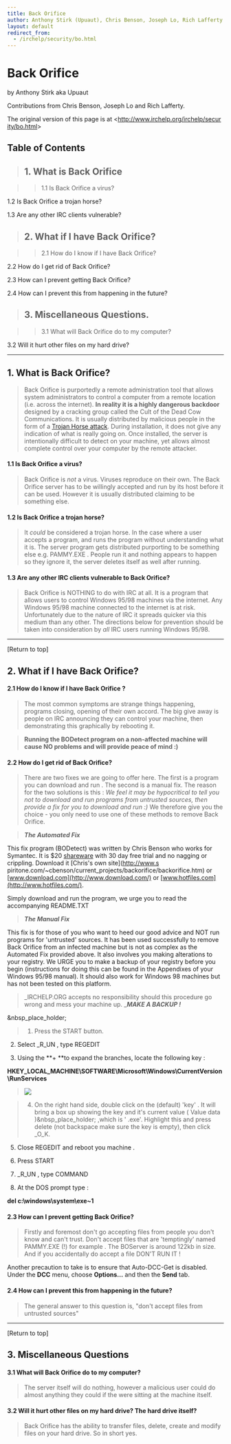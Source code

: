 ```yaml
---
title: Back Orifice
author: Anthony Stirk (Upuaut), Chris Benson, Joseph Lo, Rich Lafferty
layout: default
redirect_from:
  - /irchelp/security/bo.html
---
```

# Back Orifice

by Anthony Stirk aka Upuaut

Contributions from Chris Benson, Joseph Lo and Rich Lafferty.


The original version of this page is at <[http://www.irchelp.org/irchelp/secur
ity/bo.html](http://www.irchelp.org/irchelp/security/bo.html)>

## Table of Contents

> ## 1. What is Back Orifice

> > 1.1 Is Back Orifice a virus?

1.2 Is Back Orifice a trojan horse?

1.3 Are any other IRC clients vulnerable?

> ## 2. What if I have Back Orifice?

> > 2.1 How do I know if I have Back Orifice?

2.2 How do I get rid of Back Orifice?

2.3 How can I prevent getting Back Orifice?

2.4 How can I prevent this from happening in the future?

> ## 3. Miscellaneous Questions.

> > 3.1 What will Back Orifice do to my computer?

3.2 Will it hurt other files on my hard drive?

* * *

## 1. What is Back Orifice?

> Back Orifice is purportedly a remote administration tool that allows system
administrators to control a computer from a remote location (i.e. across the
internet). **In reality it is a highly dangerous backdoor** designed by a
cracking group called the Cult of the Dead Cow Communications. It is usually
distributed by malicious people in the form of a [Trojan Horse
attack](trojan.html). During installation, it does not give any indication of
what is really going on. Once installed, the server is intentionally difficult
to detect on your machine, yet allows almost complete control over your
computer by the remote attacker.

#### 1.1 Is Back Orifice a virus?

> Back Orifice is _not_ a virus. Viruses reproduce on their own. The Back
Orifice server has to be willingly accepted and run by its host before it can
be used. However it is usually distributed claiming to be something else.

#### 1.2 Is Back Orifice a trojan horse?

> It _could_ be considered a trojan horse. In the case where a user accepts a
program, and runs the program without understanding what it is. The server
program gets distributed purporting to be something else e.g. PAMMY.EXE .
People run it and nothing appears to happen so they ignore it, the server
deletes itself as well after running.

#### 1.3 Are any other IRC clients vulnerable to Back Orifice?

> Back Orifice is NOTHING to do with IRC at all. It is a program that allows
users to control Windows 95/98 machines via the internet. Any Windows 95/98
machine connected to the internet is at risk. Unfortunately due to the nature
of IRC it spreads quicker via this medium than any other. The directions below
for prevention should be taken into consideration by _all_ IRC users running
Windows 95/98.

* * *

[Return to top]

## 2. What if I have Back Orifice?

#### 2.1 How do I know if I have Back Orifice ?

> The most common symptoms are strange things happening, programs closing,
opening of their own accord. The big give away is people on IRC announcing
they can control your machine, then demonstrating this graphically by
rebooting it.

>

> **Running the BODetect program on a non-affected machine will cause NO
problems and will provide peace of mind :)**

#### 2.2 How do I get rid of Back Orifice?

> There are two fixes we are going to offer here. The first is a program you
can download and run . The second is a manual fix. The reason for the two
solutions is this : _We feel it may be hypocritical to tell you not to
download and run programs from untrusted sources, then provide a fix for you
to download and run :)_ We therefore give you the choice - you only need to
use one of these methods to remove Back Orifice.

> **_The Automated Fix_**


This fix program (BODetect) was written by Chris Benson who works for
Symantec. It is $20 [shareware](/irchelp/misc/shareware.html) with 30 day free
trial and no nagging or crippling. Download it [Chris's own site](http://www.s
piritone.com/~cbenson/current_projects/backorifice/backorifice.htm) or
[www.download.com](http://www.download.com/) or
[www.hotfiles.com](http://www.hotfiles.com/).


Simply download and run the program, we urge you to read the accompanying
README.TXT

> **_The Manual Fix_**


This fix is for those of you who want to heed our good advice and NOT run
programs for 'untrusted' sources. It has been used successfully to remove Back
Orifice from an infected machine but is not as complex as the Automated Fix
provided above. It also involves you making alterations to your registry. We
URGE you to make a backup of your registry before you begin (instructions for
doing this can be found in the Appendixes of your Windows 95/98 manual). It
should also work for Windows 98 machines but has not been tested on this
platform.

> _IRCHELP.ORG accepts no responsibility should this procedure go wrong and
mess your machine up. _**_MAKE A BACKUP !_**

&nbsp_place_holder;

> 1. Press the START button.

2. Select _R_UN , type REGEDIT

3. Using the **+ **to expand the branches, locate the following key :


**HKEY_LOCAL_MACHINE\SOFTWARE\Microsoft\Windows\CurrentVersion\RunServices**

> ![](scrsht1.gif)

> 4. On the right hand side, double click on the (default) 'key' . It will
bring a box up showing the key and it's current value ( Value data
)&nbsp_place_holder; ,which is ' .exe'. Highlight this and press delete (not
backspace make sure the key is empty), then click _O_K.

5. Close REGEDIT and reboot you machine .

6. Press START

7. _R_UN , type COMMAND

8. At the DOS prompt type :


**del c:\windows\system\exe~1**

#### 2.3 How can I prevent getting Back Orifice?

> Firstly and foremost don't go accepting files from people you don't know and
can't trust. Don't accept files that are 'temptingly' named PAMMY.EXE (!) for
example . The BOServer is around 122kb in size. And if you accidentally do
accept a file DON'T RUN IT !


Another precaution to take is to ensure that Auto-DCC-Get is disabled. Under
the **DCC** menu, choose **Options...** and then the **Send** tab.

#### 2.4 How can I prevent this from happening in the future?

> The general answer to this question is, "don't accept files from untrusted
sources"

* * *

[Return to top]

## 3. Miscellaneous Questions

#### 3.1 What will Back Orifice do to my computer?

> The server itself will do nothing, however a malicious user could do almost
anything they could if the were sitting at the machine itself.

#### 3.2 Will it hurt other files on my hard drive? The hard drive itself?

> Back Orifice has the ability to transfer files, delete, create and modify
files on your hard drive. So in short yes.
